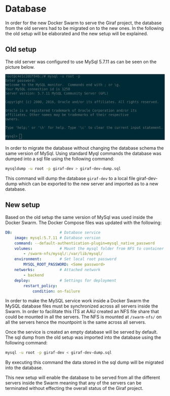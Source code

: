 # Database

In order for the new Docker Swarm to serve the Giraf project, the database from the old servers had to be migrated on to the new ones. In the following the old setup will be elaborated and the new setup will be explained.

## Old setup

The old server was configured to use MySql 5.7.11 as can be seen on the picture below.

![Mysql Version](../images/OldMysql.png "Mysql Version")

In order to migrate the database without changing the database schema the same version of MySql.
Using standard Myql commands the database was dumped into a sql file using the following command:

```bash
mysqldump -u root -p giraf-dev > giraf-dev-dump.sql
```

This command will dump the database `giraf-dev` to a local file giraf-dev-dump which can be exported to the new server and imported as to a new database.

## New setup

Based on the old setup the same version of MySql was used inside the Docker Swarm. The Docker Compose files was updated with the following:

```yml
DB:                     # Database service
    image: mysql:5.7.11 # Database version
    command: --default-authentication-plugin=mysql_native_password
    volumes:            # Mount the mysql folder from NFS to container
        - /swarm-nfs/mysql/:/var/lib/mysql/
    environment:        # Set local root password
        MYSQL_ROOT_PASSWORD: <Some password>
    networks:           # Attached network
        - backend
    deploy:             # Settings for deployment
        restart_policy:
            condition: on-failure
```

In order to make the MySQL service work inside a Docker Swarm the MySQL database files must be synchronized across all servers inside the Swarm. In order to facilitate this ITS at AAU created an NFS file share that could be mounted in all the servers. The NFS is mounted at `/swarm-nfs/` on all the servers hence the mountpoint is the same across all servers.

Once the service is created an empty database will be served by default. The sql dump from the old setup was imported into the database using the following command:

```bash
mysql -u root -p giraf-dev < giraf-dev-dump.sql
```

By executing this command the data stored in the sql dump will be migrated into the database.

This new setup will enable the database to be served from all the different servers inside the Swarm meaning that any of the servers can be terminated without effecting the overall status of the Giraf project.